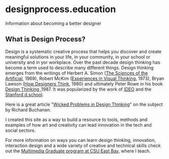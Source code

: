 # designprocess.education
Information about becoming a better designer


## What is Design Process?

Design is a systematic creative process that helps you discover and create meaningful solutions in your life, in your community, in your school or university and in yor workplace. Over the past decade design thinking has become a term used to describe many different things. Design thinking emerges from the writings of Herbert A. Simon (<a href="http://amzn.to/2odcjwm">The Sciences of the Artificial</a>, 1969), Robert McKim (<a href="http://amzn.to/2oQNRSI">Experiences in Visual Thinking</a>, 1973), Bryan Lawson (<a href="http://amzn.to/2nsRvly">How Designers Think</a>, 1980) and ultimately Peter Rowe in his book <a href="http://amzn.to/2oUtJw0">Design Thinking </a>,1987. It was popularized by the work of <a href="https://www.ideo.com/">IDEO</a> and the <a href="https://dschool.stanford.edu/">Stanford d.school</a>.

Here is a great article "<a href="http://web.mit.edu/jrankin/www/engin_as_lib_art/Design_thinking.pdf">Wicked Problems in Design Thinking</a>" on the subject by Richard Buchanan.


I created this site as a way to build a resource to tools, methods and examples of how art and creativity can lead innovation in the tech and social sectors.

For more information on ways you can learn design thinking, innovation, interaction design and a wide variety of creative and technical skills check out the <a href="http://multimedia.csueastbay.edu/">Multimedia Graduate program at CSU East Bay</a>, where I teach.
